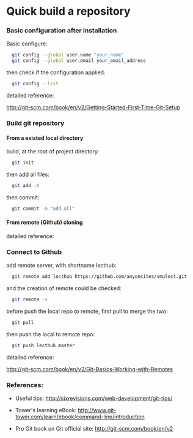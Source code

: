 # Quick build a repository

### Basic configuration after installation

Basic configure:
```bash
  git config --global user.name "your_name"
  git config --global user.email your_email_address
```
then check if the configuration applied:
```bash
  git config --list
```
detailed reference:

http://git-scm.com/book/en/v2/Getting-Started-First-Time-Git-Setup

### Build git repository

#### From a existed local directory

build, at the root of project directory:
```bash
  git init
```
then add all files:
```bash
  git add -A 
```
then commit:
```bash
  git commit -m "add all"
```
#### From remote (Github) cloning

detailed reference:

### Connect to Github

add remote server, with shortname lecthub:
```bash
  git remote add lecthub https://github.com/anyonsites/xmulect.git
```
and the creation of remote could be checked:
```bash
  git remote -v
```
before push the local repo to remote, first pull to merge the two:
```bash
  git pull
```
then push the local to remote repo:
```bash
  git push lecthub master
```
detailed reference:

http://git-scm.com/book/en/v2/Git-Basics-Working-with-Remotes


### References:

* Useful tips:
  http://sixrevisions.com/web-development/git-tips/

* Tower's learning eBook:
  http://www.git-tower.com/learn/ebook/command-line/introduction

* Pro Git book on Git official site:
  http://git-scm.com/book/en/v2


